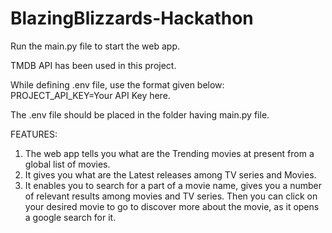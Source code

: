 # BlazingBlizzards-Hackathon

Run the main.py file to start the web app.

TMDB API has been used in this project.

While defining .env file, use the format given below:
PROJECT_API_KEY=Your API Key here.

The .env file should be placed in the folder having main.py file.

FEATURES:
1) The web app tells you what are the Trending movies at present from a global list of movies.
2) It gives you what are the Latest releases among TV series and Movies.
3) It enables you to search for a part of a movie name, gives you a number of relevant results
   among movies and TV series. Then you can click on your desired movie to go to discover more about the movie,
   as it opens a google search for it.

